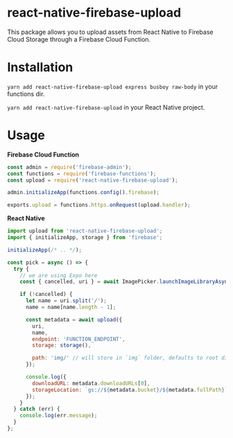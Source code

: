 # react-native-firebase-upload

This package allows you to upload assets from React Native to Firebase Cloud Storage through a Firebase Cloud Function.

# Installation

`yarn add react-native-firebase-upload express busboy raw-body` in your functions dir.

`yarn add react-native-firebase-upload` in your React Native project.

# Usage

**Firebase Cloud Function**

```javascript
const admin = require('firebase-admin');
const functions = require('firebase-functions');
const upload = require('react-native-firebase-upload');

admin.initializeApp(functions.config().firebase);

exports.upload = functions.https.onRequest(upload.handler);
```

**React Native**

```javascript
import upload from 'react-native-firebase-upload';
import { initializeApp, storage } from 'firebase';

initializeApp(/* .. */);

const pick = async () => {
  try {
    // we are using Expo here
    const { cancelled, uri } = await ImagePicker.launchImageLibraryAsync();

    if (!cancelled) {
      let name = uri.split('/');
      name = name[name.length - 1];

      const metadata = await upload({
        uri,
        name,
        endpoint: 'FUNCTION_ENDPOINT',
        storage: storage(),

        path: 'img/' // will store in `img` folder, defaults to root directory `/`
      });

      console.log({
        downloadURL: metadata.downloadURLs[0],
        storageLocation: `gs://${metadata.bucket}/${metadata.fullPath}`
      });
    }
  } catch (err) {
    console.log(err.message);
  }
};
```
